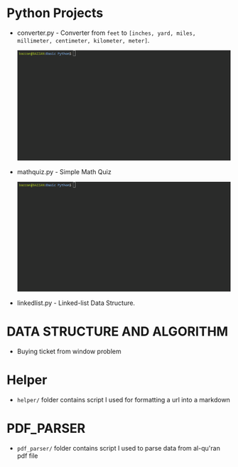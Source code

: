 
# Python Projects
    
- converter.py - Converter from `feet` to `[inches, yard, miles, millimeter, centimeter, kilometer, meter]`.

    ![example](/assets/converter.gif)

- mathquiz.py - Simple Math Quiz

    ![example](/assets/mathquiz.gif)

- linkedlist.py - Linked-list Data Structure.



# DATA STRUCTURE AND ALGORITHM

- Buying ticket from window problem


# Helper

- `helper/` folder contains script I used for formatting a url into a markdown

# PDF_PARSER

- `pdf_parser/` folder contains script I used to parse data from al-qu'ran pdf file
